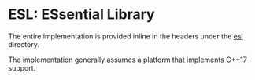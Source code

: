 # ESL: ESsential Library

The entire implementation is provided inline in the headers under the [esl](./esl) directory. 

The implementation generally assumes a platform that implements C++17 support.

